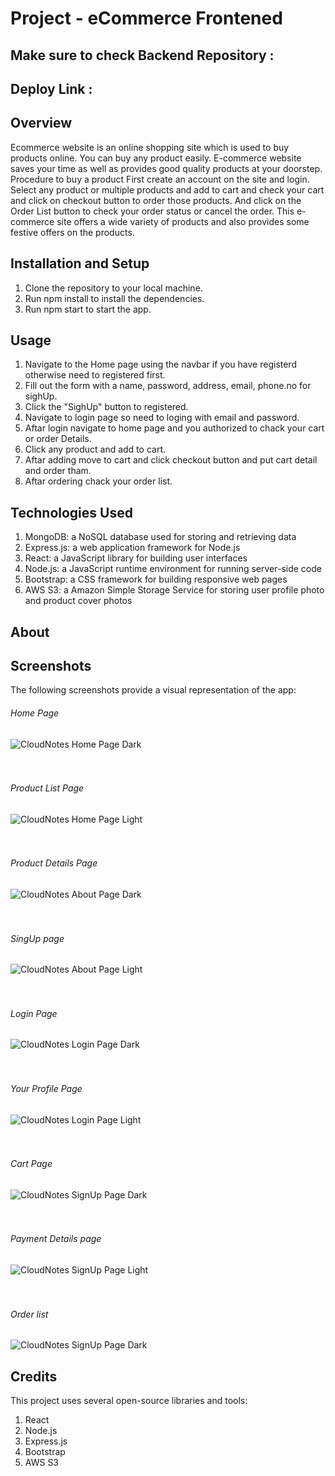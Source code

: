 # Project - eCommerce Frontened

## Make sure to check Backend Repository :  


## Deploy Link :

## Overview
Ecommerce website is an online shopping site which is used to buy products online.
You can buy any product easily.
E-commerce website saves your time as well as provides good quality products at your doorstep.
Procedure to buy a product First create an account on the site and login.
Select any product or multiple products and add to cart and check your cart and click on checkout button to order those products. And click on the Order List button to check your order status or cancel the order.
This e-commerce site offers a wide variety of products and also provides some festive offers on the products.

## Installation and Setup
1. Clone the repository to your local machine.
2. Run npm install to install the dependencies.
3. Run npm start to start the app.

## Usage
1. Navigate to the Home page using the navbar if you have registerd otherwise need to registered first.
2. Fill out the form with a name, password, address, email, phone.no for sighUp.
3. Click the "SighUp" button to registered.
4. Navigate to login page so need to loging with email and password.
5. Aftar login navigate to home page and you authorized to chack your cart or order Details.
6. Click any product and add to cart.
7. Aftar adding move to cart and click checkout button and put cart detail and order tham.
8. Aftar ordering chack your order list.

## Technologies Used
1. MongoDB: a NoSQL database used for storing and retrieving data
2. Express.js: a web application framework for Node.js
3. React: a JavaScript library for building user interfaces
4. Node.js: a JavaScript runtime environment for running server-side code
5. Bootstrap: a CSS framework for building responsive web pages
6. AWS S3: a Amazon Simple Storage Service for storing user profile photo and product cover photos

## About

## Screenshots
The following screenshots provide a visual representation of the app:

###### Home Page
![CloudNotes Home Page Dark](./frontend/screensorts/homePage.png "Home Page")
<br>
<br>
<br>

###### Product List Page
![CloudNotes Home Page Light](./frontend/screensorts/productList.png "Product List Page")
<br>
<br>
<br>

###### Product Details Page
![CloudNotes About Page Dark](./frontend/screensorts/productDetails.png "Product Details Page")
<br>
<br>
<br>

###### SingUp page
![CloudNotes About Page Light](./frontend/screensorts/registerPage.png "SingUp page")
<br>
<br>
<br>

###### Login Page
![CloudNotes Login Page Dark](./frontend/screensorts/logiPage.png "Login Page")
<br>
<br>
<br>

###### Your Profile Page
![CloudNotes Login Page Light](./frontend/screensorts/userProfile.png "Your Profile Page")
<br>
<br>
<br>

###### Cart Page
![CloudNotes SignUp Page Dark](./frontend/screensorts/shoppingCart.png "Cart Page")
<br>
<br>
<br>

###### Payment Details page
![CloudNotes SignUp Page Light](./frontend/screensorts/cartDetails.png "Payment Details page")
<br>
<br>
<br>

###### Order list
![CloudNotes SignUp Page Dark](./frontend/screensorts/orderList.png "Order list")
<br>


## Credits
This project uses several open-source libraries and tools:

1. React
2. Node.js
3. Express.js
4. Bootstrap
5. AWS S3
